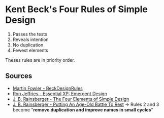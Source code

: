 # Kent Beck's Four Rules of Simple Design

1. Passes the tests
2. Reveals intention
3. No duplication
4. Fewest elements

Theses rules are in priority order.

## Sources

- [Martin Fowler - BeckDesignRules](https://martinfowler.com/bliki/BeckDesignRules.html)
- [Ron Jeffries - Essential XP: Emergent Design](http://xprogramming.com/classics/expemergentdesign/)
- [J. B. Rainsberger - The Four Elements of Simple Design](https://blog.jbrains.ca/permalink/the-four-elements-of-simple-design)
- [J. B. Rainsberger - Putting An Age-Old Battle To Rest](https://blog.thecodewhisperer.com/permalink/putting-an-age-old-battle-to-rest) -> Rules 2 and 3 become "**remove duplication and improve names in small cycles**"
